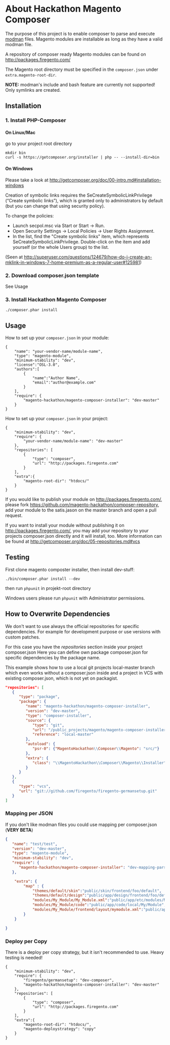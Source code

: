 # About Hackathon Magento Composer

The purpose of this project is to enable composer to parse and execute
[modman](https://github.com/colinmollenhour/modman) files.
Magento modules are installable as long as they have a valid modman file.

A repository of composer ready Magento modules can be found on http://packages.firegento.com/

The Magento root directory must be specified in the ```composer.json``` under ```extra.magento-root-dir```.

**NOTE:** modman's include and bash feature are currently not supported! Only symlinks are created.


## Installation

### 1. Install PHP-Composer

#### On Linux/Mac

go to your project root directory

```
mkdir bin
curl -s https://getcomposer.org/installer | php -- --install-dir=bin
```

#### On Windows
Please take a look at http://getcomposer.org/doc/00-intro.md#installation-windows

Creation of symbolic links requires the SeCreateSymbolicLinkPrivilege (“Create symbolic links”), which is granted only
to administrators by default (but you can change that using security policy).

To change the policies:
- Launch secpol.msc via Start or Start → Run.
- Open Security Settings → Local Policies → User Rights Assignment.
- In the list, find the "Create symbolic links" item, which represents SeCreateSymbolicLinkPrivilege.
    Double-click on the item and add yourself (or the whole Users group) to the list.

(Seen at http://superuser.com/questions/124679/how-do-i-create-an-mklink-in-windows-7-home-premium-as-a-regular-user#125981)


### 2. Download composer.json template

See Usage

### 3. Install Hackathon Magento Composer

```
./composer.phar install
```



## Usage

How to set up your ```composer.json``` in your module:

```
{
    "name": "your-vendor-name/module-name",
    "type": "magento-module",
    "minimum-stability": "dev",
    "license":"OSL-3.0",
    "authors":[
        {
            "name":"Author Name",
            "email":"author@example.com"
        }
    ],
    "require": {
        "magento-hackathon/magento-composer-installer": "dev-master"
    }
}
```

How to set up your ```composer.json``` in your project:

```
{
    "minimum-stability": "dev",
    "require": {
        "your-vendor-name/module-name": "dev-master"
    },
    "repositories": [
        {
            "type": "composer",
            "url": "http://packages.firegento.com"
        }
    ],
    "extra":{
        "magento-root-dir": "htdocs/"
    }
}
```

If you would like to publish your module on http://packages.firegento.com/, please fork
https://github.com/magento-hackathon/composer-repository, add your module to the satis.jason on the master branch and
open a pull request.

If you want to install your module without publishing it on http://packages.firegento.com/, you may add your repository
to your projects composer.json directly and it will install, too. More information can be found at
http://getcomposer.org/doc/05-repositories.md#vcs


## Testing

First clone magento composter installer, then install dev-stuff:

```
./bin/composer.phar install --dev
```

then run ```phpunit``` in projekt-root directory

Windows users please run ```phpunit``` with Administrator permissions.

## How to Overwrite Dependencies

We don't want to use always the official repositories for specific dependencies.
For example for development purpose or use versions with custom patches.

For this case you have the _repositories_ section inside your project composer.json
Here you can define own package composer.json for specific dependencies by the package name.

This example shows how to use a local git projects local-master branch which even works without a composer.json inside
and a project in VCS with existing composer.json, which is not yet on packagist.

```json
"repositories": [
   {
      "type": "package",
      "package": {
         "name": "magento-hackathon/magento-composer-installer",
         "version": "dev-master",
         "type": "composer-installer",
         "source": {
            "type": "git",
            "url": "/public_projects/magento/magento-composer-installer/",
            "reference": "local-master"
         },
         "autoload": {
            "psr-0": {"MagentoHackathon\\Composer\\Magento": "src/"}
         },
         "extra": {
            "class": "\\MagentoHackathon\\Composer\\Magento\\Installer"
         }
      }
   },
   {
      "type": "vcs",
      "url": "git://github.com/firegento/firegento-germansetup.git"
   }
]
```
### Mapping per JSON
If you don't like modman files you could use mapping per composer.json (**VERY BETA**)

```json
{
   "name": "test/test",
   "version": "dev-master",
   "type": "magento-module",
   "minimum-stability": "dev",
   "require": {
      "magento-hackathon/magento-composer-installer": "dev-mapping-parser"
   },

    "extra": {
        "map" : {
            "themes/default/skin":"public/skin/frontend/foo/default",
            "themes/default/design":"public/app/design/frontend/foo/default",
            "modules/My_Module/My_Module.xml":"public/app/etc/modules/My_Module.xml",
            "modules/My_Module/code":"public/app/code/local/My/Module",
            "modules/My_Module/frontend/layout/mymodule.xml":"public/app/design/frontend/base/default/layout/mymodule.xml"
        }
    }

}
```
### Deploy per Copy

There is a deploy per copy strategy, but it isn't recommended to use. Heavy testing is needed!

```
{
    "minimum-stability": "dev",
    "require": {
        "firegento/germansetup": "dev-composer",
        "magento-hackathon/magento-composer-installer": "dev-master"
    },
    "repositories": [
        {
            "type": "composer",
            "url": "http://packages.firegento.com"
        }
    ],
    "extra":{
        "magento-root-dir": "htdocs/",
        "magento-deploystrategy": "copy"
    }
}
```